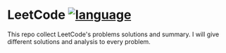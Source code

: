 # LeetCode [![language](https://img.shields.io/badge/language-Java-green.svg)](https://img.shields.io/badge/language-Java-green.svg) 

This repo collect LeetCode's problems solutions and summary.  I will give different solutions and analysis to every problem.